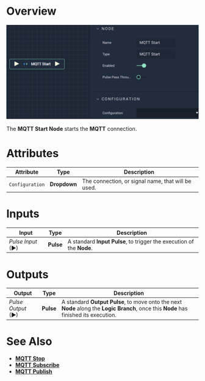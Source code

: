 # Overview

![The MQTT Start Node.](../../../.gitbook/assets/mqttstart.png)

The **MQTT Start Node** starts the **MQTT** connection.

# Attributes

|Attribute|Type|Description|
|---|---|---|
|`Configuration`|**Dropdown**|The connection, or signal name, that will be used.|

# Inputs

|Input|Type|Description|
|---|---|---|
|*Pulse Input* (►)|**Pulse**|A standard **Input Pulse**, to trigger the execution of the **Node**.|

# Outputs

|Output|Type|Description|
|---|---|---|
|*Pulse Output* (►)|**Pulse**|A standard **Output Pulse**, to move onto the next **Node** along the **Logic Branch**, once this **Node** has finished its execution.|

# See Also

* [**MQTT Stop**](mqttstop.md)
* [**MQTT Subscribe**](mqttsubscribe.md)
* [**MQTT Publish**](mqttpublish.md)
  

